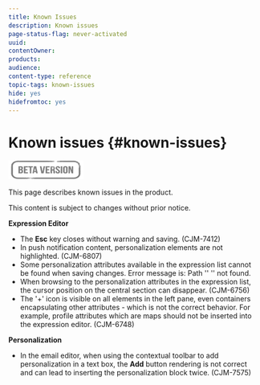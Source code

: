 ```yaml
---
title: Known Issues
description: Known issues
page-status-flag: never-activated
uuid:
contentOwner:
products:
audience: 
content-type: reference
topic-tags: known-issues
hide: yes
hidefromtoc: yes
---
```

# Known issues {#known-issues}

![](assets/do-not-localize/badge.png)

This page describes known issues in the product.

This content is subject to changes without prior notice.

**Expression Editor**

* The **Esc** key closes without warning and saving. (CJM-7412)
* In push notification content, personalization elements are not highlighted.  (CJM-6807)
* Some personalization attributes available in the expression list cannot be found when saving changes. Error message is: Path '' '' not found.
* When browsing to the personalization attributes in the expression list, the cursor position on the central section can disappear. (CJM-6756)
* The '+' icon is visible on all elements in the left pane, even containers encapsulating other attributes - which is not the correct behavior. For example, profile attributes which are maps should not be inserted into the expression editor. (CJM-6748)

**Personalization**

* In the email editor, when using the contextual toolbar to add personalization in a text box, the **Add** button rendering is not correct and can lead to inserting the personalization block twice. (CJM-7575)
